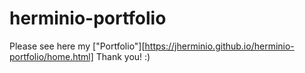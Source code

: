 # herminio-portfolio

Please see here my ["Portfolio"][https://jherminio.github.io/herminio-portfolio/home.html]
Thank you! :)
